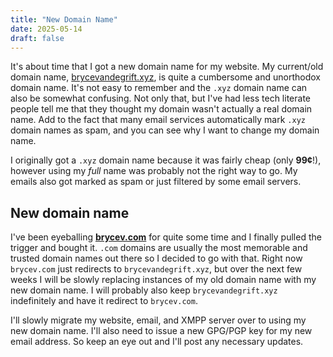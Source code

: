 ```yaml
---
title: "New Domain Name"
date: 2025-05-14
draft: false
---
```


It's about time that I got a new domain name for my website. My current/old
domain name, [brycevandegrift.xyz](https://brycevandegrift.xyz), is quite a
cumbersome and unorthodox domain name. It's not easy to remember and the
`.xyz` domain name can also be somewhat confusing. Not only that, but I've had
less tech literate people tell me that they thought my domain wasn't actually
a real domain name. Add to the fact that many email services automatically
mark `.xyz` domain names as spam, and you can see why I want to change my
domain name.

I originally got a `.xyz` domain name because it was fairly cheap (only
**99¢**!), however using my *full* name was probably not the right way to go.
My emails also got marked as spam or just filtered by some email servers.

## New domain name

I've been eyeballing **[brycev.com](https://brycev.com)** for quite some time and
I finally pulled the trigger and bought it. `.com` domains are usually the
most memorable and trusted domain names out there so I decided to go with
that. Right now `brycev.com` just redirects to `brycevandegrift.xyz`, but over
the next few weeks I will be slowly replacing instances of my old domain name
with my new domain name. I will probably also keep `brycevandegrift.xyz`
indefinitely and have it redirect to `brycev.com`.

I'll slowly migrate my website, email, and XMPP server over to using my new
domain name. I'll also need to issue a new GPG/PGP key for my new email
address. So keep an eye out and I'll post any necessary updates.
